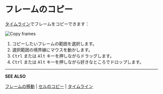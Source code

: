 # フレームのコピー

[タイムライン](timeline.md)でフレームをコピーできます：

![Copy frames](copy-frames/copy-frames.gif)

1. コピーしたいフレームの範囲を選択します。
2. 選択範囲の境界線にマウスを動かします。
3. <kbd>Ctrl</kbd> または <kbd>Alt</kbd> キーを押しながらドラッグします。
4. <kbd>Ctrl</kbd> または <kbd>Alt</kbd> キーを押しながら好きなところでドロップします。

---

**SEE ALSO**

[フレームの移動](move-frames.md) |
[セルのコピー](copy-cels.md) |
[タイムライン](timeline.md)
